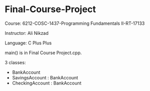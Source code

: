 # Final-Course-Project
Course: 6212-COSC-1437-Programming Fundamentals II-RT-17133

Instructor: Ali Nikzad

Language: C Plus Plus

main() is in Final Course Project.cpp.

3 classes:
- BankAccount
- SavingsAccount : BankAccount
- CheckingAccount : BankAccount

